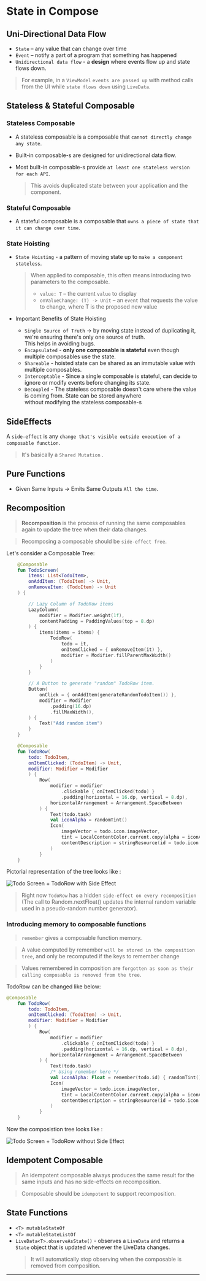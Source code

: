 # State in Compose

## Uni-Directional Data Flow 

  - `State` – any value that can change over time
  - `Event` – notify a part of a program that something has happened
  - `Unidirectional data flow` - a **design** where events flow up and state flows down.

> For example, in a `ViewModel` `events are passed up` with method calls from the UI while `state flows down` using `LiveData`.

## Stateless & Stateful Composable


### Stateless Composable

- A stateless composable is a composable that `cannot directly change any state`.

- Built-in composable-s are designed for unidirectional data flow. 

- Most built-in composable-s provide `at least one stateless version for each API`. 
    > This avoids duplicated state between your application and the component. 

### Stateful Composable

- A stateful composable is a composable that `owns a piece of state that it can change over time`.

### State Hoisting

- `State Hoisting`  -  a pattern of moving state up to `make a component stateless`.
  > When applied to composable, this often means introducing two parameters to the composable.
  > -   `value: T` – the current `value` to display
  > - `onValueChange: (T) -> Unit` – an `event` that requests the value to change, where T is the proposed new value

- Important Benefits of State Hoisting
  
    - `Single Source of Truth` -> by moving state instead of duplicating it, we're ensuring there's only one source of truth.  
       This helps in avoiding bugs.  
    -  `Encapsulated` - **only one composable is stateful** even though multiple composables use the state.  
    -  `Shareable` - hoisted state can be shared as an immutable value with multiple composables.  
    -  `Interceptable` - Since a single composable is stateful, can decide to ignore or modify events before changing its state.  
    -  `Decoupled` - The stateless composable doesn't care where the value is coming from. State can be stored anywhere  
       without modifying the stateless composable-s

## SideEffects 

A `side-effect` is any `change that's visible outside execution of a composable function`.  
> It's basically a `Shared Mutation` . 

## Pure Functions

- Given Same Inputs -> Emits Same Outputs `All the time`.

## Recomposition

> **Recomposition** is the process of running the same composables again to update the tree when their data changes.  

> Recomposing a composable should be `side-effect free`.  

Let's consider a Composable Tree: 

```kotlin
    @Composable
    fun TodoScreen(
        items: List<TodoItem>,
        onAddItem: (TodoItem) -> Unit,
        onRemoveItem: (TodoItem) -> Unit
    ) {

        // Lazy Column of TodoRow items
        LazyColumn(
            modifier = Modifier.weight(1f),
            contentPadding = PaddingValues(top = 8.dp)
        ) {
            items(items = items) {
                TodoRow(
                    todo = it,
                    onItemClicked = { onRemoveItem(it) },
                    modifier = Modifier.fillParentMaxWidth()
                )
            }
        }

        // A Button to generate "random" TodoRow item.
        Button(
            onClick = { onAddItem(generateRandomTodoItem()) },
            modifier = Modifier
                .padding(16.dp)
                .fillMaxWidth(),
        ) {
            Text("Add random item")
        }
    }

    @Composable
    fun TodoRow(
        todo: TodoItem,
        onItemClicked: (TodoItem) -> Unit,
        modifier: Modifier = Modifier
        ) {
            Row(
                modifier = modifier
                    .clickable { onItemClicked(todo) }
                    .padding(horizontal = 16.dp, vertical = 8.dp),
                horizontalArrangement = Arrangement.SpaceBetween
            ) {
                Text(todo.task)
                val iconAlpha = randomTint()
                Icon(
                    imageVector = todo.icon.imageVector,
                    tint = LocalContentColor.current.copy(alpha = iconAlpha),
                    contentDescription = stringResource(id = todo.icon.contentDescription)
                )
            }
    }

```

Pictorial representation of the tree looks like :

![Todo Screen + TodoRow with Side Effect][todo_screen_tree_1]

> Right now `TodoRow` has a hidden `side-effect on every recomposition` (The call to Random.nextFloat() updates the internal random variable used in a pseudo-random number generator).

### Introducing memory to composable functions

>`remember` gives a composable function memory. 

> A value computed by remember `will be stored in the composition tree`, and only be recomputed if the keys to remember change

> Values remembered in composition are `forgotten as soon as their calling composable is removed from the tree`.

TodoRow can be changed like below:  

```kotlin
@Composable
    fun TodoRow(
        todo: TodoItem,
        onItemClicked: (TodoItem) -> Unit,
        modifier: Modifier = Modifier
        ) {
            Row(
                modifier = modifier
                    .clickable { onItemClicked(todo) }
                    .padding(horizontal = 16.dp, vertical = 8.dp),
                horizontalArrangement = Arrangement.SpaceBetween
            ) {
                Text(todo.task)
                /* Using remember here */
                val iconAlpha: Float = remember(todo.id) { randomTint() }
                Icon(
                    imageVector = todo.icon.imageVector,
                    tint = LocalContentColor.current.copy(alpha = iconAlpha),
                    contentDescription = stringResource(id = todo.icon.contentDescription)
                )
            }
    }
```

Now  the composistion tree looks like :

![Todo Screen + TodoRow without Side Effect][todo_screen_tree_2]

## Idempotent Composable

> An idempotent composable always produces the same result for the same inputs and has no side-effects on recomposition.  

> Composable should be `idempotent` to support recomposition.



## State Functions 

- `<T> mutableStateOf` 
- `<T> mutableStateListOf` 
- `LiveData<T>.observeAsState()` - observes a `LiveData` and returns a `State` object that is updated whenever the LiveData changes. 
  > It will automatically stop observing when the composable is removed from composition.


---
[todo_screen_tree_1]: art/todoscreen_tree_1.png "Todo Screen + TodoRow with Side Effect"
[todo_screen_tree_2]: art/todoscreen_tree_2.png "Todo Screen + TodoRow without Side Effect"